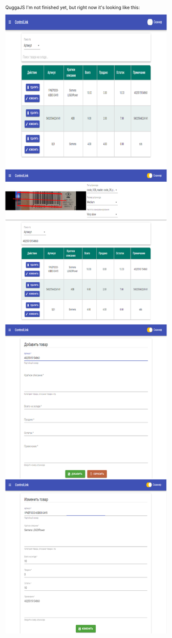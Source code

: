 QuggaJS
I'm not finished yet, but right now it's looking like this:

<img src="https://github.com/WildEgor/ReactBarcodeReader/blob/main/client/images/Screenshot_1.png" width="720" height="480">
<img src="https://github.com/WildEgor/ReactBarcodeReader/blob/main/client/images/Screenshot_2.png" width="720" height="480">
<img src="https://github.com/WildEgor/ReactBarcodeReader/blob/main/client/images/Screenshot_3.png" width="720" height="480">
<img src="https://github.com/WildEgor/ReactBarcodeReader/blob/main/client/images/Screenshot_4.png" width="720" height="480">
